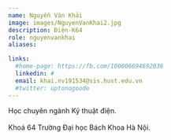 ```yaml
---
name: Nguyễn Văn Khải
image: images/NguyenVanKhai2.jpg
description: Điện-K64
role: nguyenvankhai
aliases:

links:
  #home-page: https://fb.com/100006694692036
  linkedin: #
  email: khai.nv191534@sis.hust.edu.vn
  #twitter: uptonogoode
---
```


Học chuyên ngành Kỹ thuật điện.
<br>
<br>
Khoá 64 Trường Đại học Bách Khoa Hà Nội.
